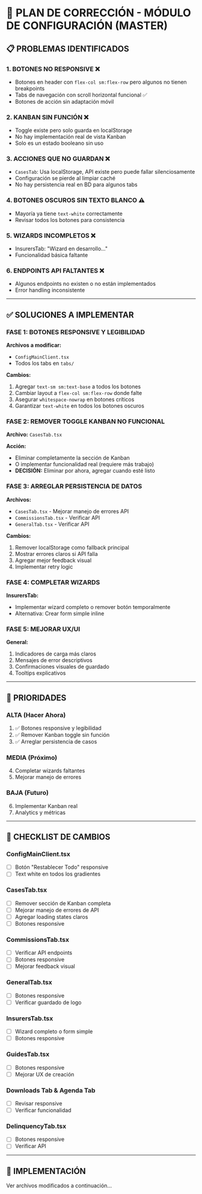 # 🔧 PLAN DE CORRECCIÓN - MÓDULO DE CONFIGURACIÓN (MASTER)

## 📋 PROBLEMAS IDENTIFICADOS

### 1. **BOTONES NO RESPONSIVE** ❌
- Botones en header con `flex-col sm:flex-row` pero algunos no tienen breakpoints
- Tabs de navegación con scroll horizontal funcional ✅
- Botones de acción sin adaptación móvil

### 2. **KANBAN SIN FUNCIÓN** ❌
- Toggle existe pero solo guarda en localStorage
- No hay implementación real de vista Kanban
- Solo es un estado booleano sin uso

### 3. **ACCIONES QUE NO GUARDAN** ❌
- `CasesTab`: Usa localStorage, API existe pero puede fallar silenciosamente
- Configuración se pierde al limpiar caché
- No hay persistencia real en BD para algunos tabs

### 4. **BOTONES OSCUROS SIN TEXTO BLANCO** ⚠️
- Mayoría ya tiene `text-white` correctamente
- Revisar todos los botones para consistencia

### 5. **WIZARDS INCOMPLETOS** ❌
- InsurersTab: "Wizard en desarrollo..."
- Funcionalidad básica faltante

### 6. **ENDPOINTS API FALTANTES** ❌
- Algunos endpoints no existen o no están implementados
- Error handling inconsistente

---

## ✅ SOLUCIONES A IMPLEMENTAR

### FASE 1: BOTONES RESPONSIVE Y LEGIBILIDAD

**Archivos a modificar:**
- `ConfigMainClient.tsx`
- Todos los tabs en `tabs/`

**Cambios:**
1. Agregar `text-sm sm:text-base` a todos los botones
2. Cambiar layout a `flex-col sm:flex-row` donde falte
3. Asegurar `whitespace-nowrap` en botones críticos
4. Garantizar `text-white` en todos los botones oscuros

### FASE 2: REMOVER TOGGLE KANBAN NO FUNCIONAL

**Archivo:** `CasesTab.tsx`

**Acción:**
- Eliminar completamente la sección de Kanban
- O implementar funcionalidad real (requiere más trabajo)
- **DECISIÓN:** Eliminar por ahora, agregar cuando esté listo

### FASE 3: ARREGLAR PERSISTENCIA DE DATOS

**Archivos:**
- `CasesTab.tsx` - Mejorar manejo de errores API
- `CommissionsTab.tsx` - Verificar API
- `GeneralTab.tsx` - Verificar API

**Cambios:**
1. Remover localStorage como fallback principal
2. Mostrar errores claros si API falla
3. Agregar mejor feedback visual
4. Implementar retry logic

### FASE 4: COMPLETAR WIZARDS

**InsurersTab:**
- Implementar wizard completo o remover botón temporalmente
- Alternativa: Crear form simple inline

### FASE 5: MEJORAR UX/UI

**General:**
1. Indicadores de carga más claros
2. Mensajes de error descriptivos
3. Confirmaciones visuales de guardado
4. Tooltips explicativos

---

## 🎯 PRIORIDADES

### ALTA (Hacer Ahora)
1. ✅ Botones responsive y legibilidad
2. ✅ Remover Kanban toggle sin función
3. ✅ Arreglar persistencia de casos

### MEDIA (Próximo)
4. Completar wizards faltantes
5. Mejorar manejo de errores

### BAJA (Futuro)
6. Implementar Kanban real
7. Analytics y métricas

---

## 📝 CHECKLIST DE CAMBIOS

### ConfigMainClient.tsx
- [ ] Botón "Restablecer Todo" responsive
- [ ] Text white en todos los gradientes

### CasesTab.tsx
- [ ] Remover sección de Kanban completa
- [ ] Mejorar manejo de errores de API
- [ ] Agregar loading states claros
- [ ] Botones responsive

### CommissionsTab.tsx
- [ ] Verificar API endpoints
- [ ] Botones responsive
- [ ] Mejorar feedback visual

### GeneralTab.tsx
- [ ] Botones responsive
- [ ] Verificar guardado de logo

### InsurersTab.tsx
- [ ] Wizard completo o form simple
- [ ] Botones responsive

### GuidesTab.tsx
- [ ] Botones responsive
- [ ] Mejorar UX de creación

### Downloads Tab & Agenda Tab
- [ ] Revisar responsive
- [ ] Verificar funcionalidad

### DelinquencyTab.tsx
- [ ] Botones responsive
- [ ] Verificar API

---

## 🚀 IMPLEMENTACIÓN

Ver archivos modificados a continuación...
